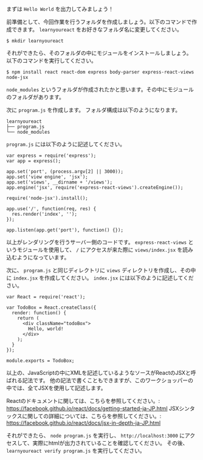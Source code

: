 まずは `Hello World` を出力してみましょう！

前準備として、今回作業を行うフォルダを作成しましょう。以下のコマンドで作成できます。
`learnyoureact` をお好きなフォルダ名に変更してください。

`$ mkdir learnyoureact`

それができたら、そのフォルダの中にモジュールをインストールしましょう。
以下のコマンドを実行してください。

`$ npm install react react-dom express body-parser express-react-views node-jsx`

`node_modules` というフォルダが作成されたかと思います。その中にモジュールのフォルダがあります。

次に `program.js` を作成します。
フォルダ構成は以下のようになります。

```
learnyoureact
├── program.js
└── node_modules
```

`program.js` には以下のように記述してください。

```
var express = require('express');
var app = express();

app.set('port', (process.argv[2] || 3000));
app.set('view engine', 'jsx');
app.set('views', __dirname + '/views');
app.engine('jsx', require('express-react-views').createEngine());

require('node-jsx').install();

app.use('/', function(req, res) {
  res.render('index', '');
});

app.listen(app.get('port'), function() {});
```
以上がレンダリングを行うサーバー側のコードです。 `express-react-views` というモジュールを使用して、 `/` にアクセスが来た際に `views/index.jsx` を読み込むようになっています。


次に、 `program.js` と同じディレクトリに `views` ディレクトリを作成し、その中に `index.jsx` を作成してください。
`index.jsx` には以下のように記述してください。

```
var React = require('react');

var TodoBox = React.createClass({
  render: function() {
    return (
      <div className="todoBox">
        Hello, world!
      </div>
    );
  }
});

module.exports = TodoBox;
```

以上の、JavaScriptの中にXMLを記述しているようなソースがReactのJSXと呼ばれる記法です。
他の記法で書くこともできますが、このワークショッパーの中では、全てJSXを使用して記述します。

Reactのドキュメントに関しては、こちらを参照してください。: https://facebook.github.io/react/docs/getting-started-ja-JP.html
JSXシンタックスに関しての詳細については、こちらを参照してください。: https://facebook.github.io/react/docs/jsx-in-depth-ja-JP.html


それができたら、 `node program.js` を実行し、 `http://localhost:3000` にアクセスして、実際にhtmlが出力されていることを確認してください。
その後、 `learnyoureact verify program.js` を実行してください。
